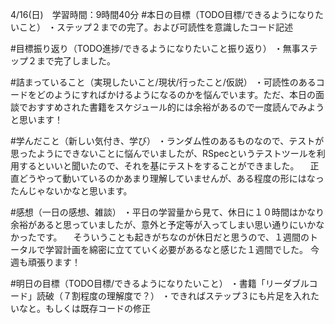 4/16(日)　学習時間：9時間40分
#本日の目標（TODO目標/できるようになりたいこと）
・ステップ２までの完了。および可読性を意識したコード記述

#目標振り返り（TODO進捗/できるようになりたいこと振り返り）
・無事ステップ２まで完了しました。

#詰まっていること（実現したいこと/現状/行ったこと/仮説）
・可読性のあるコードをどのようにすればかけるようになるのかを悩んでいます。ただ、本日の面談でおすすめされた書籍をスケジュール的には余裕があるので一度読んでみようと思います！

#学んだこと（新しい気付き、学び）
・ランダム性のあるものなので、テストが思ったようにできないことに悩んでいましたが、RSpecというテストツールを利用するといいと聞いたので、それを基にテストをすることができました。
　正直どうやって動いているのかあまり理解していませんが、ある程度の形にはなったんじゃないかなと思います。
 
#感想（一日の感想、雑談）
・平日の学習量から見て、休日に１０時間はかなり余裕があると思っていましたが、意外と予定等が入ってしまい思い通りにいかなかったです。
　そういうことも起きがちなのが休日だと思うので、１週間のトータルで学習計画を綿密に立てていく必要があるなと感じた１週間でした。
  今週も頑張ります！

#明日の目標（TODO目標/できるようになりたいこと）
・書籍「リーダブルコード」読破（７割程度の理解度で？）
・できればステップ３にも片足を入れたいなと。もしくは既存コードの修正
